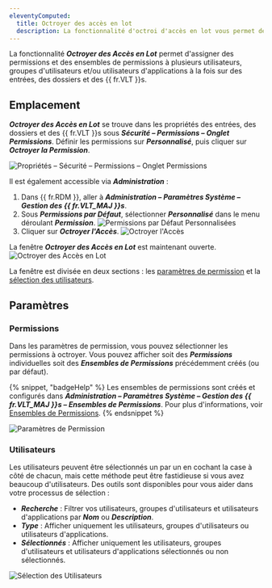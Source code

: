 ```yaml
---
eleventyComputed:
  title: Octroyer des accès en lot
  description: La fonctionnalité d'octroi d'accès en lot vous permet de définir des permissions et des ensembles de permissions pour plusieurs utilisateurs, groupes d'utilisateurs et/ou utilisateurs d'applications à la fois sur des entrées, des dossiers et des {{ fr.VLT }}s.
---
```

La fonctionnalité ***Octroyer des Accès en Lot*** permet d'assigner des permissions et des ensembles de permissions à plusieurs utilisateurs, groupes d'utilisateurs et/ou utilisateurs d'applications à la fois sur des entrées, des dossiers et des {{ fr.VLT }}s.

## Emplacement
***Octroyer des Accès en Lot*** se trouve dans les propriétés des entrées, des dossiers et des {{ fr.VLT }}s sous ***Sécurité – Permissions – Onglet Permissions***. Définir les permissions sur ***Personnalisé***, puis cliquer sur ***Octroyer la Permission***.

![Propriétés – Sécurité – Permissions – Onglet Permissions](https://cdnweb.devolutions.net/docs/docs_en_rdm_mac_RDMMac2101.png)

Il est également accessible via ***Administration*** :
1. Dans {{ fr.RDM }}, aller à ***Administration – Paramètres Système – Gestion des {{ fr.VLT_MAJ }}s***.
1. Sous ***Permissions par Défaut***, sélectionner ***Personnalisé*** dans le menu déroulant ***Permission***.
![Permissions par Défaut Personnalisées](https://cdnweb.devolutions.net/docs/docs_en_rdm_mac_RDMMac2102.png)
1. Cliquer sur ***Octroyer l'Accès***.
![Octroyer l'Accès](https://cdnweb.devolutions.net/docs/docs_en_rdm_mac_RDMMac2103.png)

La fenêtre ***Octroyer des Accès en Lot*** est maintenant ouverte.
![Octroyer des Accès en Lot](https://cdnweb.devolutions.net/docs/docs_en_rdm_mac_RDMMac2104.png)

La fenêtre est divisée en deux sections : les [paramètres de permission](#permissions) et la [sélection des utilisateurs](#users).

## Paramètres

### Permissions
Dans les paramètres de permission, vous pouvez sélectionner les permissions à octroyer. Vous pouvez afficher soit des ***Permissions*** individuelles soit des ***Ensembles de Permissions*** précédemment créés (ou par défaut).

{% snippet, "badgeHelp" %}
Les ensembles de permissions sont créés et configurés dans ***Administration – Paramètres Système – Gestion des {{ fr.VLT_MAJ }}s – Ensembles de Permissions***. Pour plus d'informations, voir [Ensembles de Permissions](/rdm/mac/commands/administration/system-settings/vault-management/permission-sets/).
{% endsnippet %}

![Paramètres de Permission](https://cdnweb.devolutions.net/docs/docs_en_rdm_mac_RDMMac2105.png)

### Utilisateurs
Les utilisateurs peuvent être sélectionnés un par un en cochant la case à côté de chacun, mais cette méthode peut être fastidieuse si vous avez beaucoup d'utilisateurs. Des outils sont disponibles pour vous aider dans votre processus de sélection :
* ***Recherche*** : Filtrer vos utilisateurs, groupes d'utilisateurs et utilisateurs d'applications par ***Nom*** ou ***Description***.
* ***Type*** : Afficher uniquement les utilisateurs, groupes d'utilisateurs ou utilisateurs d'applications.
* ***Sélectionnés*** : Afficher uniquement les utilisateurs, groupes d'utilisateurs et utilisateurs d'applications sélectionnés ou non sélectionnés.

![Sélection des Utilisateurs](https://cdnweb.devolutions.net/docs/docs_en_rdm_mac_RDMMac2106.png)

